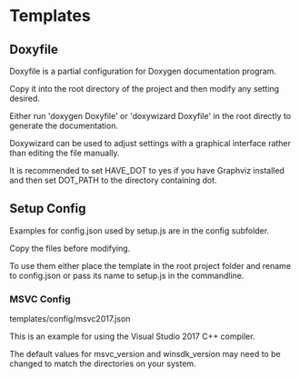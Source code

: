 # Templates

## Doxyfile

Doxyfile is a partial configuration for Doxygen documentation program.

Copy it into the root directory of the project and then modify any setting desired.

Either run 'doxygen Doxyfile' or 'doxywizard Doxyfile' in the root directly to
generate the documentation.

Doxywizard can be used to adjust settings with a graphical interface rather than
editing the file manually.

It is recommended to set HAVE_DOT to yes if you have Graphviz installed and
then set DOT_PATH to the directory containing dot.

## Setup Config

Examples for config.json used by setup.js are in the config subfolder.

Copy the files before modifying.

To use them either place the template in the root project folder and rename to config.json or
pass its name to setup.js in the commandline.

### MSVC Config

templates/config/msvc2017.json

This is an example for using the Visual Studio 2017 C++ compiler.

The default values for msvc_version and winsdk_version may need to be changed to match the
directories on your system.

